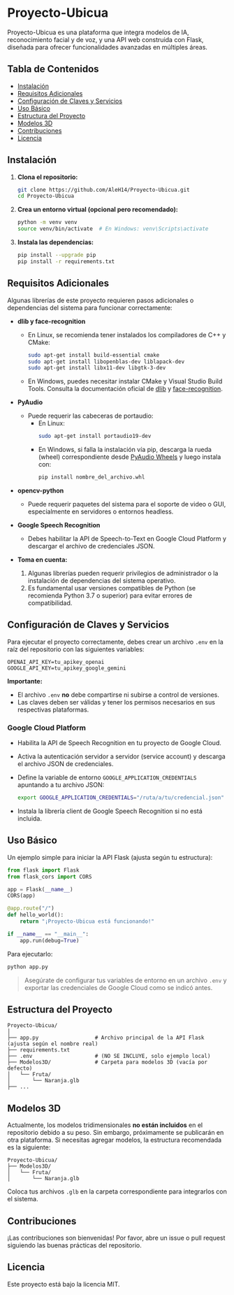 # Proyecto-Ubicua

Proyecto-Ubicua es una plataforma que integra modelos de IA, reconocimiento facial y de voz, y una API web construida con Flask, diseñada para ofrecer funcionalidades avanzadas en múltiples áreas.

## Tabla de Contenidos

- [Instalación](#instalación)
- [Requisitos Adicionales](#requisitos-adicionales)
- [Configuración de Claves y Servicios](#configuración-de-claves-y-servicios)
- [Uso Básico](#uso-básico)
- [Estructura del Proyecto](#estructura-del-proyecto)
- [Modelos 3D](#modelos-3d)
- [Contribuciones](#contribuciones)
- [Licencia](#licencia)

## Instalación

1. **Clona el repositorio:**

   ```bash
   git clone https://github.com/AleH14/Proyecto-Ubicua.git
   cd Proyecto-Ubicua
   ```

2. **Crea un entorno virtual (opcional pero recomendado):**

   ```bash
   python -m venv venv
   source venv/bin/activate  # En Windows: venv\Scripts\activate
   ```

3. **Instala las dependencias:**

   ```bash
   pip install --upgrade pip
   pip install -r requirements.txt
   ```

## Requisitos Adicionales

Algunas librerías de este proyecto requieren pasos adicionales o dependencias del sistema para funcionar correctamente:

- **dlib y face-recognition**
  - En Linux, se recomienda tener instalados los compiladores de C++ y CMake:
    ```bash
    sudo apt-get install build-essential cmake
    sudo apt-get install libopenblas-dev liblapack-dev
    sudo apt-get install libx11-dev libgtk-3-dev
    ```
  - En Windows, puedes necesitar instalar CMake y Visual Studio Build Tools. Consulta la documentación oficial de [dlib](https://pypi.org/project/dlib/) y [face-recognition](https://github.com/ageitgey/face_recognition).

- **PyAudio**
  - Puede requerir las cabeceras de portaudio:
    - En Linux:
      ```bash
      sudo apt-get install portaudio19-dev
      ```
    - En Windows, si falla la instalación vía pip, descarga la rueda (wheel) correspondiente desde [PyAudio Wheels](https://www.lfd.uci.edu/~gohlke/pythonlibs/#pyaudio) y luego instala con:
      ```bash
      pip install nombre_del_archivo.whl
      ```

- **opencv-python**
  - Puede requerir paquetes del sistema para el soporte de video o GUI, especialmente en servidores o entornos headless.

- **Google Speech Recognition**
  - Debes habilitar la API de Speech-to-Text en Google Cloud Platform y descargar el archivo de credenciales JSON.

- **Toma en cuenta:**
  1. Algunas librerías pueden requerir privilegios de administrador o la instalación de dependencias del sistema operativo.
  2. Es fundamental usar versiones compatibles de Python (se recomienda Python 3.7 o superior) para evitar errores de compatibilidad.

## Configuración de Claves y Servicios

Para ejecutar el proyecto correctamente, debes crear un archivo `.env` en la raíz del repositorio con las siguientes variables:

```env
OPENAI_API_KEY=tu_apikey_openai
GOOGLE_API_KEY=tu_apikey_google_gemini
```

**Importante:**
- El archivo `.env` **no** debe compartirse ni subirse a control de versiones.
- Las claves deben ser válidas y tener los permisos necesarios en sus respectivas plataformas.

### Google Cloud Platform

- Habilita la API de Speech Recognition en tu proyecto de Google Cloud.
- Activa la autenticación servidor a servidor (service account) y descarga el archivo JSON de credenciales.
- Define la variable de entorno `GOOGLE_APPLICATION_CREDENTIALS` apuntando a tu archivo JSON:

  ```bash
  export GOOGLE_APPLICATION_CREDENTIALS="/ruta/a/tu/credencial.json"
  ```

- Instala la librería client de Google Speech Recognition si no está incluida.

## Uso Básico

Un ejemplo simple para iniciar la API Flask (ajusta según tu estructura):

```python
from flask import Flask
from flask_cors import CORS

app = Flask(__name__)
CORS(app)

@app.route("/")
def hello_world():
    return "¡Proyecto-Ubicua está funcionando!"

if __name__ == "__main__":
    app.run(debug=True)
```

Para ejecutarlo:

```bash
python app.py
```

> Asegúrate de configurar tus variables de entorno en un archivo `.env` y exportar las credenciales de Google Cloud como se indicó antes.

## Estructura del Proyecto

```
Proyecto-Ubicua/
│
├── app.py                  # Archivo principal de la API Flask (ajusta según el nombre real)
├── requirements.txt
├── .env                    # (NO SE INCLUYE, solo ejemplo local)
├── Modelos3D/              # Carpeta para modelos 3D (vacía por defecto)
│   └── Fruta/
│       └── Naranja.glb
├── ...
```

## Modelos 3D

Actualmente, los modelos tridimensionales **no están incluidos** en el repositorio debido a su peso. Sin embargo, próximamente se publicarán en otra plataforma. Si necesitas agregar modelos, la estructura recomendada es la siguiente:

```
Proyecto-Ubicua/
├── Modelos3D/
│   └── Fruta/
│       └── Naranja.glb
```

Coloca tus archivos `.glb` en la carpeta correspondiente para integrarlos con el sistema.

## Contribuciones

¡Las contribuciones son bienvenidas! Por favor, abre un issue o pull request siguiendo las buenas prácticas del repositorio.

## Licencia

Este proyecto está bajo la licencia MIT.
